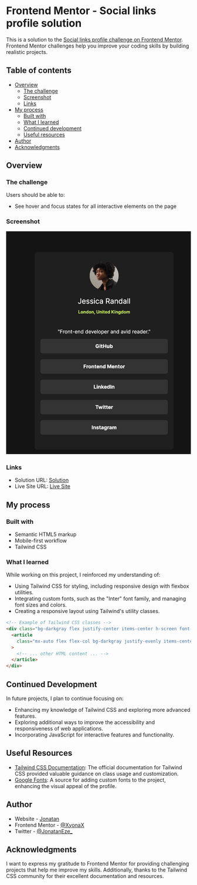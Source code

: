 # Frontend Mentor - Social links profile solution

This is a solution to the [Social links profile challenge on Frontend Mentor](https://www.frontendmentor.io/challenges/social-links-profile-UG32l9m6dQ). Frontend Mentor challenges help you improve your coding skills by building realistic projects.

## Table of contents

- [Overview](#overview)
  - [The challenge](#the-challenge)
  - [Screenshot](#screenshot)
  - [Links](#links)
- [My process](#my-process)
  - [Built with](#built-with)
  - [What I learned](#what-i-learned)
  - [Continued development](#continued-development)
  - [Useful resources](#useful-resources)
- [Author](#author)
- [Acknowledgments](#acknowledgments)

## Overview

### The challenge

Users should be able to:

- See hover and focus states for all interactive elements on the page

### Screenshot

![Screenshot](./assets/images/Screenshot.png)

### Links

- Solution URL: [Solution](https://www.frontendmentor.io/solutions/frontend-mentor-social-links-profile-solution-zigMIJQz0G)
- Live Site URL: [Live Site](https://frontend-mentor-social-links-profile-solution-ten.vercel.app/)

## My process

### Built with

- Semantic HTML5 markup
- Mobile-first workflow
- Tailwind CSS

### What I learned

While working on this project, I reinforced my understanding of:

- Using Tailwind CSS for styling, including responsive design with flexbox utilities.
- Integrating custom fonts, such as the "Inter" font family, and managing font sizes and colors.
- Creating a responsive layout using Tailwind's utility classes.

```html
<!-- Example of Tailwind CSS classes -->
<div class="bg-darkgray flex justify-center items-center h-screen font-inter">
  <article
    class="mx-auto flex flex-col bg-darkgray justify-evenly items-center w-96 h-4/5 p-4 rounded-lg "
  >
    <!-- ... other HTML content ... -->
  </article>
</div>
```

## Continued Development

In future projects, I plan to continue focusing on:

- Enhancing my knowledge of Tailwind CSS and exploring more advanced features.
- Exploring additional ways to improve the accessibility and responsiveness of web applications.
- Incorporating JavaScript for interactive features and functionality.

## Useful Resources

- [Tailwind CSS Documentation](https://tailwindcss.com/docs): The official documentation for Tailwind CSS provided valuable guidance on class usage and customization.
- [Google Fonts](https://fonts.google.com/): A source for adding custom fonts to the project, enhancing the visual appeal of the profile.

## Author

- Website - [Jonatan](https://xyonax.github.io/PortfolioV1/)
- Frontend Mentor - [@XyonaX](https://www.frontendmentor.io/profile/XyonaX)
- Twitter - [@JonatanEze\_](https://www.twitter.com/JonatanEze_)

## Acknowledgments

I want to express my gratitude to Frontend Mentor for providing challenging projects that help me improve my skills. Additionally, thanks to the Tailwind CSS community for their excellent documentation and resources.
